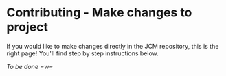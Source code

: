 # Contributing - Make changes to project
If you would like to make changes directly in the JCM repository, this is the right page! You'll find step by step instructions below.

*To be done =w=*